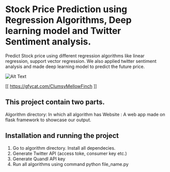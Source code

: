 # Stock Price Prediction using Regression Algorithms, Deep learning model and Twitter Sentiment analysis.
Predict Stock price using different regression algorithms like linear regression, support vector regression. We also applied twitter sentiment analysis and made deep learning model to predict the future price.

![Alt Text](https://gfycat.com/ClumsyMellowFinch)

[[ https://gfycat.com/ClumsyMellowFinch ]]



## This project contain two parts. 
Algorithm directory: In which all algorithm has
Website : A web app made on flask framework to showcase our output.

## Installation and running the project
1. Go to algorithm directory. Install all dependecies.
2. Generate Twitter API (access toke, consumer key etc.)
3. Generate Quandl API key
4. Run all algorithms using command python file_name.py
